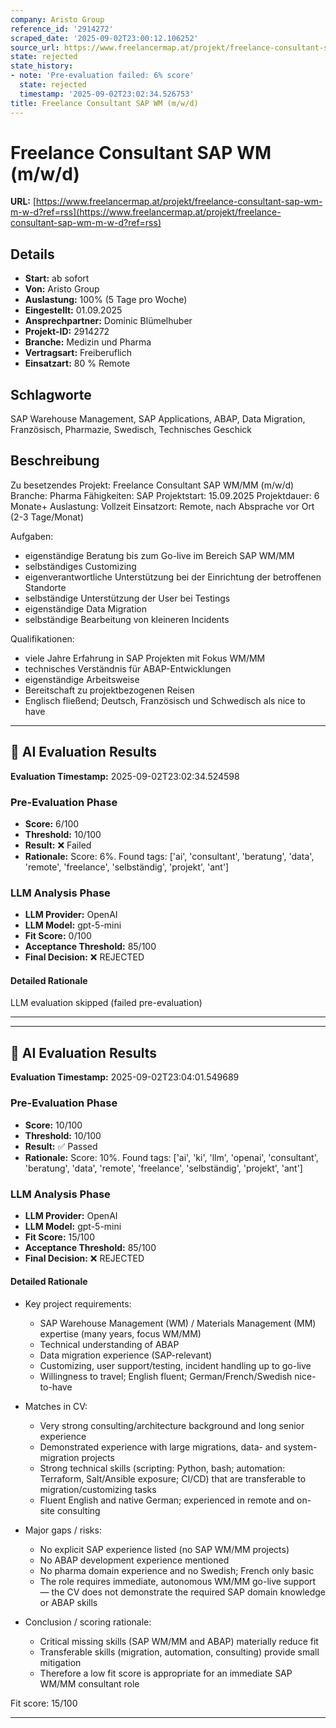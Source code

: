 ```yaml
---
company: Aristo Group
reference_id: '2914272'
scraped_date: '2025-09-02T23:00:12.106252'
source_url: https://www.freelancermap.at/projekt/freelance-consultant-sap-wm-m-w-d?ref=rss
state: rejected
state_history:
- note: 'Pre-evaluation failed: 6% score'
  state: rejected
  timestamp: '2025-09-02T23:02:34.526753'
title: Freelance Consultant SAP WM (m/w/d)
---
```



# Freelance Consultant SAP WM (m/w/d)
**URL:** [https://www.freelancermap.at/projekt/freelance-consultant-sap-wm-m-w-d?ref=rss](https://www.freelancermap.at/projekt/freelance-consultant-sap-wm-m-w-d?ref=rss)
## Details
- **Start:** ab sofort
- **Von:** Aristo Group
- **Auslastung:** 100% (5 Tage pro Woche)
- **Eingestellt:** 01.09.2025
- **Ansprechpartner:** Dominic Blümelhuber
- **Projekt-ID:** 2914272
- **Branche:** Medizin und Pharma
- **Vertragsart:** Freiberuflich
- **Einsatzart:** 80
                                                % Remote

## Schlagworte
SAP Warehouse Management, SAP Applications, ABAP, Data Migration, Französisch, Pharmazie, Swedisch, Technisches Geschick

## Beschreibung
Zu besetzendes Projekt: Freelance Consultant SAP WM/MM (m/w/d)
Branche: Pharma
Fähigkeiten: SAP
Projektstart: 15.09.2025
Projektdauer: 6 Monate+
Auslastung: Vollzeit
Einsatzort: Remote, nach Absprache vor Ort (2-3 Tage/Monat)

Aufgaben:
- eigenständige Beratung bis zum Go-live im Bereich SAP WM/MM
- selbständiges Customizing
- eigenverantwortliche Unterstützung bei der Einrichtung der betroffenen Standorte
- selbständige Unterstützung der User bei Testings
- eigenständige Data Migration
- selbständige Bearbeitung von kleineren Incidents

Qualifikationen:
- viele Jahre Erfahrung in SAP Projekten mit Fokus WM/MM
- technisches Verständnis für ABAP-Entwicklungen
- eigenständige Arbeitsweise
- Bereitschaft zu projektbezogenen Reisen
- Englisch fließend; Deutsch, Französisch und Schwedisch als nice to have

---

## 🤖 AI Evaluation Results

**Evaluation Timestamp:** 2025-09-02T23:02:34.524598

### Pre-Evaluation Phase
- **Score:** 6/100
- **Threshold:** 10/100
- **Result:** ❌ Failed
- **Rationale:** Score: 6%. Found tags: ['ai', 'consultant', 'beratung', 'data', 'remote', 'freelance', 'selbständig', 'projekt', 'ant']

### LLM Analysis Phase
- **LLM Provider:** OpenAI
- **LLM Model:** gpt-5-mini
- **Fit Score:** 0/100
- **Acceptance Threshold:** 85/100
- **Final Decision:** ❌ REJECTED

#### Detailed Rationale
LLM evaluation skipped (failed pre-evaluation)

---


---

## 🤖 AI Evaluation Results

**Evaluation Timestamp:** 2025-09-02T23:04:01.549689

### Pre-Evaluation Phase
- **Score:** 10/100
- **Threshold:** 10/100
- **Result:** ✅ Passed
- **Rationale:** Score: 10%. Found tags: ['ai', 'ki', 'llm', 'openai', 'consultant', 'beratung', 'data', 'remote', 'freelance', 'selbständig', 'projekt', 'ant']

### LLM Analysis Phase
- **LLM Provider:** OpenAI
- **LLM Model:** gpt-5-mini
- **Fit Score:** 15/100
- **Acceptance Threshold:** 85/100
- **Final Decision:** ❌ REJECTED

#### Detailed Rationale
- Key project requirements:
  - SAP Warehouse Management (WM) / Materials Management (MM) expertise (many years, focus WM/MM)
  - Technical understanding of ABAP
  - Data migration experience (SAP-relevant)
  - Customizing, user support/testing, incident handling up to go-live
  - Willingness to travel; English fluent; German/French/Swedish nice-to-have

- Matches in CV:
  - Very strong consulting/architecture background and long senior experience
  - Demonstrated experience with large migrations, data- and system-migration projects
  - Strong technical skills (scripting: Python, bash; automation: Terraform, Salt/Ansible exposure; CI/CD) that are transferable to migration/customizing tasks
  - Fluent English and native German; experienced in remote and on-site consulting

- Major gaps / risks:
  - No explicit SAP experience listed (no SAP WM/MM projects)
  - No ABAP development experience mentioned
  - No pharma domain experience and no Swedish; French only basic
  - The role requires immediate, autonomous WM/MM go-live support — the CV does not demonstrate the required SAP domain knowledge or ABAP skills

- Conclusion / scoring rationale:
  - Critical missing skills (SAP WM/MM and ABAP) materially reduce fit
  - Transferable skills (migration, automation, consulting) provide small mitigation
  - Therefore a low fit score is appropriate for an immediate SAP WM/MM consultant role

Fit score: 15/100

---
